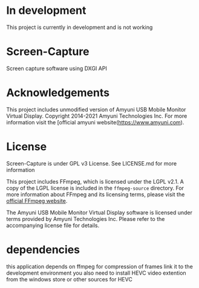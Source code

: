 # In development
This project is currently in development and is not working

# Screen-Capture
Screen capture software using DXGI API 

# Acknowledgements
This project includes unmodified version of Amyuni USB Mobile Monitor Virtual Display. Copyright 2014-2021 Amyuni Technologies Inc. For more information visit the [official amyuni website(https://www.amyuni.com).

# License
Screen-Capture is under GPL v3 License. See LICENSE.md for more information

This project includes FFmpeg, which is licensed under the LGPL v2.1. A copy of the LGPL license is included in the `ffmpeg-source` directory.
For more information about FFmpeg and its licensing terms, please visit the [official FFmpeg website](https://ffmpeg.org/legal.html).

The Amyuni USB Mobile Monitor Virtual Display software is licensed under terms provided by Amyuni Technologies Inc. Please refer to the accompanying license file for details.

# dependencies
this application depends on ffmpeg for compression of frames link it to the development environment
you also need to install HEVC video extention from the windows store or other sources for HEVC

